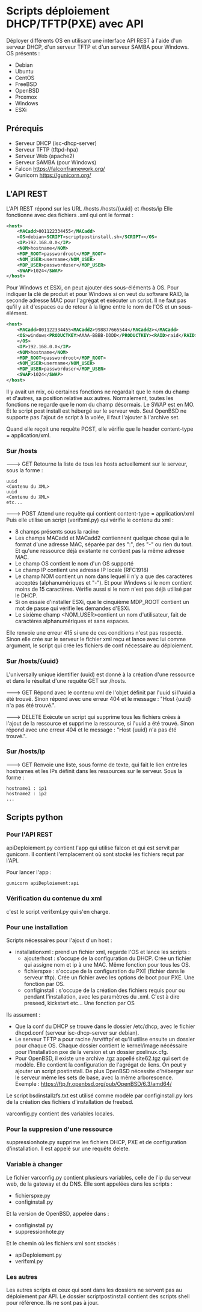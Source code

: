# Scripts déploiement DHCP/TFTP(PXE) avec API 

Déployer différents OS en utilisant une interface API REST à l'aide d'un serveur DHCP, d'un serveur TFTP et d'un serveur SAMBA pour Windows.
OS présents :
 - Debian
 - Ubuntu
 - CentOS
 - FreeBSD
 - OpenBSD
 - Proxmox
 - Windows
 - ESXi

## Prérequis

 - Serveur DHCP (isc-dhcp-server)
 - Serveur TFTP (tftpd-hpa)
 - Serveur Web (apache2)
 - Serveur SAMBA (pour Windows)
 - Falcon https://falconframework.org/
 - Gunicorn https://gunicorn.org/

## L'API REST

L'API REST répond sur les URL /hosts /hosts/{uuid} et /hosts/ip
Elle fonctionne avec des fichiers .xml qui ont le format :
```xml
<host>
	<MACadd>001122334455</MACadd>
	<OS>debian<SCRIPT>scriptpostinstall.sh</SCRIPT></OS>
	<IP>192.168.0.X</IP>
	<NOM>hostname</NOM>
	<MDP_ROOT>passwordroot</MDP_ROOT>
	<NOM_USER>username</NOM_USER>
	<MDP_USER>passworduser</MDP_USER>
	<SWAP>1024</SWAP>
</host>
```
Pour Windows et ESXi, on peut ajouter des sous-éléments à OS. Pour indiquer la clé de produit et pour Windows si on veut du software RAID,
la seconde adresse MAC pour l'agrégat et exécuter un script.
Il ne faut pas qu'il y ait d'espaces ou de retour à la ligne entre le nom de l'OS et un sous-élément.
```xml
<host>
	<MACadd>001122334455<MACadd2>998877665544</MACadd2></MACadd>
	<OS>windows<PRODUCTKEY>AAAA-BBBB-DDDD</PRODUCTKEY><RAID>raid</RAID><SCRIPT>scriptpowershell.ps1</SCRIPT>
	</OS>
	<IP>192.168.0.X</IP>
	<NOM>hostname</NOM>
	<MDP_ROOT>passwordroot</MDP_ROOT>
	<NOM_USER>username</NOM_USER>
	<MDP_USER>passworduser</MDP_USER>
	<SWAP>1024</SWAP>
</host>
```
Il y avait un mix, où certaines fonctions ne regardait que le nom du champ et d'autres, sa position relative aux autres. 
Normalement, toutes les fonctions ne regarde que le nom du champ désormais.
Le SWAP est en MO. Et le script post install est hébergé sur le serveur web. Seul OpenBSD ne supporte pas l'ajout de script à la volée, 
il faut l'ajouter à l'archive set.

Quand elle reçoit une requête POST, elle vérifie que le header content-type = application/xml.


### Sur /hosts
---> GET
Retourne la liste de tous les hosts actuellement sur le serveur, sous la forme :

```
uuid
<Contenu du XML>
uuid
<Contenu du XML>
etc...
```

---> POST
Attend une requête qui contient content-type = application/xml
Puis elle utilise un script (verifxml.py) qui vérifie le contenu du xml :
 - 8 champs présents sous la racine
 - Les champs MACadd et MACadd2 contiennent quelque chose qui a le format d'une adresse MAC, séparée par des ":", des "-" ou rien du tout. Et qu'une ressource déjà existante ne contient pas la même adresse MAC.
 - Le champ OS contient le nom d'un OS supporté
 - Le champ IP contient une adresse IP locale (RFC1918)
 - Le champ NOM contient un nom dans lequel il n'y a que des caractères acceptés (alphanumériques et "-"). Et pour Windows si le nom contient moins de 15 caractères. Vérifie aussi si le nom n'est pas déjà utilisé par le DHCP.
 - Si on essaie d'installer ESXi, que le cinquième MDP_ROOT contient un mot de passe qui vérifie les demandes d'ESXi.
 - Le sixième champ <NOM_USER>contient un nom d'utilisateur, fait de caractères alphanumériques et sans espaces.


Elle renvoie une erreur 415 si une de ces conditions n'est pas respecté.
Sinon elle crée sur le serveur le fichier xml reçu et lance avec lui comme argument, le script qui crée les fichiers de conf
nécessaire au déploiement.

### Sur /hosts/{uuid}

L'universally unique identifier (uuid) est donné à la création d'une ressource et dans le résultat d'une requête GET sur /hosts.

---> GET
Répond avec le contenu xml de l'objet définit par l'uuid si l'uuid a été trouvé.
Sinon répond avec une erreur 404 et le message : "Host {uuid} n'a pas été trouvé.".

---> DELETE
Exécute un script qui supprime tous les fichiers crées à l'ajout de la ressource et supprime la ressource, si l'uuid a été trouvé.
Sinon répond avec une erreur 404 et le message : "Host {uuid} n'a pas été trouvé.".

### Sur /hosts/ip

---> GET
Renvoie une liste, sous forme de texte, qui fait le lien entre les hostnames et les IPs définit dans les ressources sur le serveur.
Sous la forme :

```
hostname1 : ip1
hostname2 : ip2
...
```

## Scripts python

### Pour l'API REST

apiDeploiement.py contient l'app qui utilise falcon et qui est servit par gunicorn.
Il contient l'emplacement où sont stocké les fichiers reçut par l'API.

Pour lancer l'app :
```bash
gunicorn apiDeploiement:api
```

### Vérification du contenue du xml

c'est le script verifxml.py qui s'en charge.

### Pour une installation

Scripts nécessaires pour l'ajout d'un host :
 - installationxml : prend un fichier xml, regarde l'OS et lance les scripts :
   - ajouterhost : s'occupe de la configuration du DHCP. Crée un fichier qui assigne nom et ip à une MAC. Même fonction pour tous les OS.
   - fichierspxe : s'occupe de la configuration du PXE (fichier dans le serveur tftp). Crée un fichier avec les options de boot pour PXE. Une fonction par OS.
   - configinstall : s'occupe de la création des fichiers requis pour ou pendant l'installation, avec les paramètres du .xml. C'est à dire preseed, kickstart etc... Une fonction par OS

Ils assument :
 - Que la conf du DHCP se trouve dans le dossier /etc/dhcp, avec le fichier dhcpd.conf (serveur isc-dhcp-server sur debian).
 - Le serveur TFTP a pour racine /srv/tftp/ et qu'il utilise ensuite un dossier pour chaque OS. Chaque dossier contient le kernel/image nécéssaire pour l'installation pxe de la version et un dossier pxelinux.cfg. 
 - Pour OpenBSD, il existe une archive .tgz appellé site62.tgz qui sert de modèle. Elle contient la configuration de l'agrégat de liens. 
 On peut y ajouter un script postinstall. De plus OpenBSD nécessite d'héberger sur le serveur même les sets de base, avec la même arborescence. 
 Exemple : https://ftp.fr.openbsd.org/pub/OpenBSD/6.3/amd64/
 
Le script bsdinstallzfs.txt est utilisé comme modèle par configinstall.py lors de la création des fichiers d'installation de freebsd.

varconfig.py contient des variables locales.

### Pour la suppresion d'une ressource

suppressionhote.py supprime les fichiers DHCP, PXE et de configuration d'installation. Il est appelé sur une requête delete. 

### Variable à changer

Le fichier varconfig.py contient plusieurs variables, celle de l'ip du serveur web, de la gateway et du DNS. Elle sont appelées dans les scripts :
 - fichierspxe.py
 - configinstall.py

Et la version de OpenBSD, appelée dans :
 - configinstall.py
 - suppressionhote.py

Et le chemin où les fichiers xml sont stockés :
 - apiDeploiement.py
 - verifxml.py
 
### Les autres

Les autres scripts et ceux qui sont dans les dossiers ne servent pas au déploiement par API. Le dossier scriptpostinstall contient 
des scripts shell pour référence.
Ils ne sont pas à jour.
